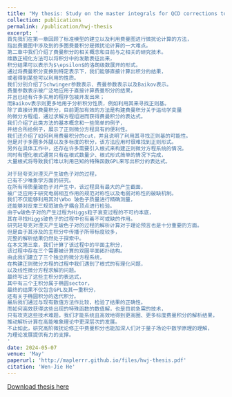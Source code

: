 ```yaml
---
title: "My thesis: Study on the master integrals for QCD corrections to $$W$$-pair production in quark-antiquark annihilation (in Chinese)"
collection: publications
permalink: /publication/hwj-thesis
excerpt: '
首先我们在第一章回顾了标准模型的建立以及利用费曼图进行微扰论计算的方法，
指出费曼图中涉及到的多圈费曼积分是微扰论计算的一大难点。
第二章中我们介绍了费曼积分的相关概念和目前与之相关的研究技术。
维数正规化方法可以将积分中的发散表征出来，
积分结果可以表示为$\epsilon$的洛朗级数展开的形式。
通过将费曼积分变换到特定表示下，我们能够直接计算出积分的结果，
或者得到某些可以利用的性质。
我们分别介绍了Schwinger参数表示、费曼参数表示以及Baikov表示。
费曼参数表示被广泛地应用于直接计算费曼积分的结果，
并且已经有许多实用的程序包被开发出来；
而Baikov表示则更多地用于分析积分性质，例如利用其来寻找正则基。
除了直接计算费曼积分，目前更加有效的方法是构建费曼积分关于运动学变量
的微分方程组，通过求解方程组进而获得费曼积分的表达式。
我们介绍了此类方法的基本概念和一些简单的例子，
并结合所给例子，展示了正则微分方程具有的便利性。
我们还介绍了如何利用费曼积分的cut，并且说明了利用其寻找正则基的可能性。
但是对于多圈多外腿以及多标度的积分，该方法应用时很难找到正则形式。
另外在具体工作中，还存在许多需要引入根式来构建正则微分方程系统的情况。
同时有理化根式通常只有在根式数量少、根式形式简单的情况下完成，
大量根式将导致我们难以利用已知的特殊函数GPL来写出积分的表达式。

对于轻夸克对湮灭产生玻色子对的过程，
已有不少唯象学方面的研究。
在所有带质量玻色子对产生中，该过程具有最大的产生截面，
被广泛应用于研究电弱相互作用的规范对称性以及电弱对称性的破缺机制。
我们不仅能够利用其对\Wbo 玻色子质量进行精确测量，
还能够对反常三规范玻色子耦合顶点进行检验。
由于w玻色子对的产生过程为Higgs粒子衰变过程的不可约本底，
其在寻找Higgs玻色子的过程中也有着不可或缺的作用。
研究轻夸克对湮灭产生玻色子对的过程的解析计算对于理论预言也是十分重要的方面。
但是由于其涉及的主积分中传播子所带标度较多，
完整的解析结果仍然处于探索中。
在本文第三章，我们计算了该过程中的平面主积分，
该过程中存在三个需要被计算的双圈平面拓扑结构。
由此我们建立了三个独立的微分方程系统，
在构建正则微分方程的过程中我们遇到了根式的有理化问题，
以及线性微分方程求解的问题。
最终写出了这些主积分的表达式，
其中有三个主积分属于椭圆sector，
最终的结果不仅包含GPL及其一重积分，
还有关于椭圆积分的迭代积分。
最后我们通过与现有数值方法作比较，检验了结果的正确性。
而如何高效获得这些出现的特殊函数的数值解，也是目前急需的技术，
只有攻克这些技术难题，我们才能系统且高效地得到更高圈、更多标度费曼积分的解析结果，
推动解析计算在高能唯象理论中更深层次的发展。
不止如此，研究高阶微扰论修正中费曼积分也能加深人们对于量子场论中数学原理的理解，
为理论发展提供有力的支撑。
'
date: 2024-05-07
venue: 'May'
paperurl: 'http://maplerrr.github.io/files/hwj-thesis.pdf'
citation: 'Wen-Jie He'
---
```




[Download thesis here](http://maplerrr.github.io/files/hwj-thesis.pdf)

